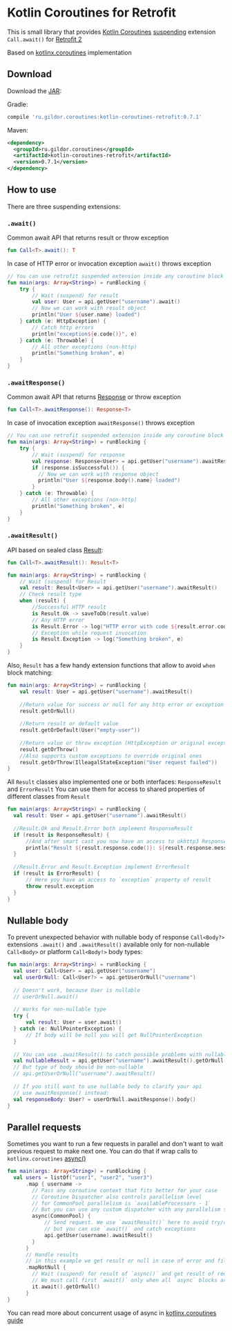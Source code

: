 # Kotlin Coroutines for Retrofit

This is small library that provides  [Kotlin Coroutines](https://github.com/Kotlin/kotlin-coroutines/blob/master/kotlin-coroutines-informal.md) [suspending](https://github.com/Kotlin/kotlin-coroutines/blob/master/kotlin-coroutines-informal.md#suspending-functions) extension `Call.await()` for [Retrofit 2](https://github.com/square/retrofit)

Based on [kotlinx.coroutines](https://github.com/Kotlin/kotlinx.coroutines) implementation

## Download
Download the [JAR](https://bintray.com/gildor/maven/kotlin-coroutines-retrofit#files/ru/gildor/coroutines/kotlin-coroutines-retrofit):

Gradle:

```groovy
compile 'ru.gildor.coroutines:kotlin-coroutines-retrofit:0.7.1'
```

Maven:

```xml
<dependency>
  <groupId>ru.gildor.coroutines</groupId>
  <artifactId>kotlin-coroutines-retrofit</artifactId>
  <version>0.7.1</version>
</dependency>
```


## How to use
There are three suspending extensions:

### `.await()`

Common await API that returns result or throw exception
```kotlin
fun Call<T>.await(): T
```

In case of HTTP error or invocation exception `await()` throws exception

```kotlin
// You can use retrofit suspended extension inside any coroutine block
fun main(args: Array<String>) = runBlocking {
    try {
        // Wait (suspend) for result
        val user: User = api.getUser("username").await()
        // Now we can work with result object
        println("User ${user.name} loaded")
    } catch (e: HttpException) {
        // Catch http errors
        println("exception${e.code()}", e)
    } catch (e: Throwable) {
        // All other exceptions (non-http)
        println("Something broken", e)
    }
}
```

### `.awaitResponse()`

Common await API that returns [Response](https://square.github.io/retrofit/2.x/retrofit/retrofit2/Response.html) or throw exception
```kotlin
fun Call<T>.awaitResponse(): Response<T>
```

In case of invocation exception `awaitResponse()` throws exception

```kotlin
// You can use retrofit suspended extension inside any coroutine block
fun main(args: Array<String>) = runBlocking {
    try {
        // Wait (suspend) for response
        val response: Response<User> = api.getUser("username").awaitResponse()
        if (response.isSuccessful()) {
          // Now we can work with response object
          println("User ${response.body().name} loaded")
        }
    } catch (e: Throwable) {
        // All other exceptions (non-http)
        println("Something broken", e)
    }
}
```

### `.awaitResult()`

API based on sealed class [Result](src/main/kotlin/ru/gildor/coroutines/retrofit/Result.kt):

```kotlin
fun Call<T>.awaitResult(): Result<T>
```

```kotlin
fun main(args: Array<String>) = runBlocking {
    // Wait (suspend) for Result
    val result: Result<User> = api.getUser("username").awaitResult()
    // Check result type
    when (result) {
        //Successful HTTP result
        is Result.Ok -> saveToDb(result.value)
        // Any HTTP error
        is Result.Error -> log("HTTP error with code ${result.error.code()}", result.error)
        // Exception while request invocation
        is Result.Exception -> log("Something broken", e)
    }
}
```

Also, `Result` has a few handy extension functions that allow to avoid `when` block matching:

```kotlin
fun main(args: Array<String>) = runBlocking {
    val result: User = api.getUser("username").awaitResult()
    
    //Return value for success or null for any http error or exception
    result.getOrNull()
    
    //Return result or default value
    result.getOrDefault(User("empty-user"))
    
    //Return value or throw exception (HttpException or original exception)
    result.getOrThrow()
    //Also supports custom exceptions to override original ones
    result.getOrThrow(IlleagalStateException("User request failed"))
}
```

All `Result` classes also implemented one or both interfaces: `ResponseResult` and `ErrorResult`
You can use them for access to shared properties of different classes from `Result`
 
```kotlin
fun main(args: Array<String>) = runBlocking {
  val result: User = api.getUser("username").awaitResult()
  
  //Result.Ok and Result.Error both implement ResponseResult
  if (result is ResponseResult) {
      //And after smart cast you now have an access to okhttp3 Response property of result
      println("Result ${result.response.code()}: ${result.response.message()}")
  }
  
  //Result.Error and Result.Exception implement ErrorResult
  if (result is ErrorResult) {
      // Here yoy have an access to `exception` property of result
      throw result.exception
  }
}
```

## Nullable body

To prevent unexpected behavior with nullable body of response `Call<Body?>`
extensions `.await()` and `.awaitResult()` available only for 
non-nullable `Call<Body>` or platform `Call<Body!>` body types:

```kotlin
fun main(args: Array<String>) = runBlocking {
  val user: Call<User> = api.getUser("username")
  val userOrNull: Call<User?> = api.getUserOrNull("username")
  
  // Doesn't work, because User is nullable
  // userOrNull.await()
    
  // Works for non-nullable type
  try {
      val result: User = user.await()  
  } catch (e: NullPointerException) {
      // If body will be null you will get NullPointerException
  }
  
  // You can use .awaitResult() to catch possible problems with nullable body
  val nullableResult = api.getUser("username").awaitResult().getOrNull()
  // But type of body should be non-nullable
  // api.getUserOrNull("username").awaitResult()
  
  // If you still want to use nullable body to clarify your api
  // use awaitResponse() instead:
  val responseBody: User? = userOrNull.awaitResponse().body()
}
``` 

## Parallel requests

Sometimes you want to run a few requests in parallel and don't want to wait previous request to make next one.
You can do that if wrap calls to `kotlinx.coroutines` [async()](https://kotlin.github.io/kotlinx.coroutines/kotlinx-coroutines-core/kotlinx.coroutines.experimental/async.html)


```kotlin
fun main(args: Array<String>) = runBlocking {
  val users = listOf("user1", "user2", "user3")
      .map { username ->
        // Pass any coroutine context that fits better for your case
        // Coroutine Dispatcher also controls parallelism level 
        // for CommonPool parallelism is `availableProcessors - 1`
        // But you can use any custom dispatcher with any parallelism strategy
        async(CommonPool) {
            // Send request. We use `awaitResult()` here to avoid try/catch, 
            // but you can use `await()` and catch exceptions
            api.getUser(username).awaitResult() 
        }
      }
      // Handle results
      // in this example we get result or null in case of error and filter all nulls
      .mapNotNull {
        // Wait (suspend) for result of `async()` and get result of request
        // We must call first `await()` only when all `async` blocks are created for parallel requests
        it.await().getOrNull()
      }
}
``` 

You can read more about concurrent usage of async in [kotlinx.coroutines guide](https://github.com/Kotlin/kotlinx.coroutines/blob/master/coroutines-guide.md#concurrent-using-async)
